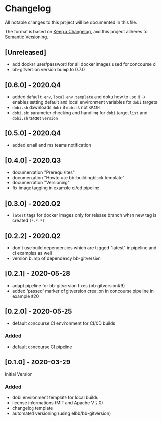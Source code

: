 # Changelog

All notable changes to this project will be documented in this file.

The format is based on [Keep a Changelog](https://keepachangelog.com/en/1.0.0/),
and this project adheres to [Semantic Versioning](https://semver.org/spec/v2.0.0.html).

## [Unreleased]

- add docker user/password for all docker images used for concourse ci
- bb-gitversion version bump to 0.7.0

## [0.6.0] - 2020.Q4

- added `default.env`, `local.env.template` and doku how to use it -> enables setting default and local environment variables for `dobi` targets
- `dobi.sh` downloads `dobi` if `dobi` is not `$PATH`
- `dobi.sh`: parameter checking and handling for `dobi` target `list` and `dobi.sh` target `version`

## [0.5.0] - 2020.Q4

-  added email and ms teams notification

## [0.4.0] - 2020.Q3

-  documentation "Prerequisites"
-  documentation "Howto use bb-buildingblock template"
-  documentation "Versioning"
-  fix image tagging in example ci/cd pipeline

## [0.3.0] - 2020.Q2

-   `latest` tags for docker images only for release branch when new tag is created `(*.*.*)`

## [0.2.2] - 2020.Q2

-   don't use build dependencies which are tagged "latest" in pipeline and ci examples as well
-   version bump of dependency bb-gitversion

## [0.2.1] - 2020-05-28

-   adapt pipeline for bb-gitversion fixes (bb-gitversion#9)
-   added 'passed' marker of gitversion creation in concourse pipeline in example #20

## [0.2.0] - 2020-05-25

-   default concourse CI environment for CI/CD builds

### Added

-   default concourse CI pipeline

## [0.1.0] - 2020-03-29

Initial Version

### Added

-   dobi environment template for local builds
-   license informations (MIT and Apache V 2.0)
-   changelog template
-   automated versioning (using elbb/bb-gitversion)
